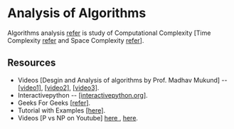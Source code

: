 # Analysis of Algorithms
Algorithms analysis <a href='https://en.wikipedia.org/wiki/Analysis_of_algorithms'>refer</a> is study of Computational Complexity [Time Complexity <a href='https://en.wikipedia.org/wiki/Time_complexity'>refer</a> and Space Complexity <a href='https://en.wikipedia.org/wiki/Space_complexity'>refer</a>].  

## Resources  
  * Videos [Desgin and Analysis of algorithms by Prof. Madhav Mukund] -- <a href='https://www.youtube.com/watch?v=JzjkWMTPkdA'>[video1]</a>, <a href='https://www.youtube.com/watch?v=Q0pWMzPAdYM'>[video2]</a>,  <a href='https://www.youtube.com/watch?v=msj_2TEzRP0'>[video3]</a>.
  * Interactivepython -- <a href='http://interactivepython.org/courselib/static/pythonds/AlgorithmAnalysis/toctree.html'>[interactivepython.org]</a>.
  * Geeks For Geeks  <a href='https://www.geeksforgeeks.org/fundamentals-of-algorithms/#AnalysisofAlgorithms'>[refer]</a>.
  * Tutorial with Examples <a href='https://web.archive.org/web/20171215122943/http://eniac.cs.qc.cuny.edu/andrew/csci700/lecture2.pdf'>[here]</a>.
  * Videos [P vs NP on Youtube] <a href='https://www.youtube.com/watch?v=YX40hbAHx3s'> here </a>, <a href='https://www.youtube.com/watch?v=u2DLlNQiPB4'>here</a>.